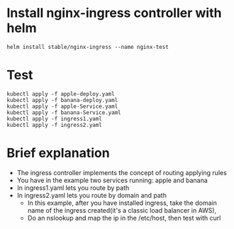 # Install nginx-ingress controller with helm

```
helm install stable/nginx-ingress --name nginx-test
```

# Test
```
kubectl apply -f apple-deploy.yaml
kubectl apply -f banana-deploy.yaml
kubectl apply -f apple-Service.yaml
kubectl apply -f banana-Service.yaml
kubectl apply -f ingress1.yaml
kubectl apply -f ingress2.yaml

```

# Brief explanation
- The ingress controller implements the concept of routing applying rules
- You have in the example two services running: apple and banana
- In ingress1.yaml lets you route by path
- In ingress2.yaml lets you route by domain and path
    - In this example, after you have installed ingress, take the domain name of the ingress created(it's a classic load balancer in AWS), 
    - Do an nslookup and map the ip in the /etc/host, then test with curl





